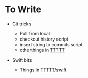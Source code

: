 # To Write

- Git tricks
  - Pull from local
  - checkout history script
  - insert string to commits script
  - otherthings in [TTTTT](https://github.com/NicholasTD07/TTTTT)
  
- Swift bits
  - Things in [TTTTT/swift](https://github.com/NicholasTD07/TTTTT/tree/master/swift-experiments)
